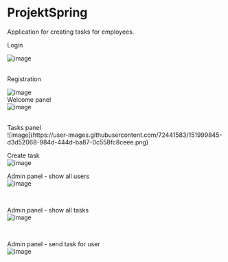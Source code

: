# ProjektSpring
Application for creating tasks for employees.


Login <br/>

![image](https://user-images.githubusercontent.com/72441583/151999377-6c3b4b45-49f4-448d-be8c-2bf6939b62b2.png)

<br/> Registration <br/>

![image](https://user-images.githubusercontent.com/72441583/151999535-3b506c31-442b-4384-af1a-21a783cfadc3.png)
<br/>
Welcome panel <br/>
![image](https://user-images.githubusercontent.com/72441583/151999688-3f5befa0-f81d-40e1-8494-31be6c3e3a36.png)

<br/>
Tasks panel <br/>
![image](https://user-images.githubusercontent.com/72441583/151999845-d3d52068-984d-444d-ba87-0c558fc8ceee.png)
<br/>

Create task <br/>
![image](https://user-images.githubusercontent.com/72441583/152000021-f0a64550-09a9-4306-a64d-5e3d40ba5e22.png)
<br/>

Admin panel - show all users  <br/>
![image](https://user-images.githubusercontent.com/72441583/152000246-e2ea1cec-b2ed-4861-b58f-b0bd4ed394d3.png)

<br/>

Admin panel - show all tasks <br/>
![image](https://user-images.githubusercontent.com/72441583/152000308-dee74a35-7db2-4b28-b40e-e2e72a57d7dd.png)

<br/>

Admin panel - send task for user   <br/>
![image](https://user-images.githubusercontent.com/72441583/152000663-5674c1d8-399f-4ae6-875b-4da1fc5012af.png)


